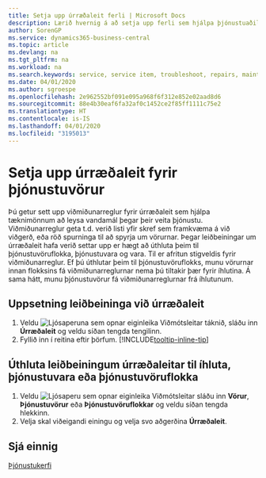 ```yaml
---
title: Setja upp úrræðaleit ferli | Microsoft Docs
description: Lærið hvernig á að setja upp ferli sem hjálpa þjónustuaðilum að koma auga á og leysa úr vandamálum með þjónustuvörum.
author: SorenGP
ms.service: dynamics365-business-central
ms.topic: article
ms.devlang: na
ms.tgt_pltfrm: na
ms.workload: na
ms.search.keywords: service, service item, troubleshoot, repairs, maintenance
ms.date: 04/01/2020
ms.author: sgroespe
ms.openlocfilehash: 2e962552bf091e095a968f6f312e852e02aad8d6
ms.sourcegitcommit: 88e4b30eaf6fa32af0c1452ce2f85ff1111c75e2
ms.translationtype: HT
ms.contentlocale: is-IS
ms.lasthandoff: 04/01/2020
ms.locfileid: "3195013"
---
```

# <a name="setting-up-troubleshooting-for-service-items"></a>Setja upp úrræðaleit fyrir þjónustuvörur
Þú getur sett upp viðmiðunarreglur fyrir úrræðaleit sem hjálpa tæknimönnum að leysa vandamál þegar þeir veita þjónustu. Viðmiðunarreglur geta t.d. verið listi yfir skref sem framkvæma á við viðgerð, eða röð spurninga til að spyrja um vörurnar. Þegar leiðbeiningar um úrræðaleit hafa verið settar upp er hægt að úthluta þeim til þjónustuvöruflokka, þjónustuvara og vara. Til er afritun stigveldis fyrir viðmiðunarreglur. Ef þú úthlutar þeim til þjónustuvöruflokks, munu vörurnar innan flokksins fá viðmiðunarreglurnar nema þú tiltakir þær fyrir íhlutina. Á sama hátt, munu þjónustuvörur fá viðmiðunarreglurnar frá íhlutunum.  

## <a name="to-set-up-troubleshooting-guidelines"></a>Uppsetning leiðbeininga við úrræðaleit
1. Veldu ![Ljósaperuna sem opnar eiginleika Viðmótsleitar](media/ui-search/search_small.png "Segðu mér hvað þú vilt gera") táknið, sláðu inn **Úrræðaleit** og veldu síðan tengda tengilinn.  
2. Fyllið inn í reitina eftir þörfum. [!INCLUDE[tooltip-inline-tip](includes/tooltip-inline-tip_md.md)]  

## <a name="to-assign-troubleshooting-guidelines-to-items-service-items-or-service-item-groups"></a>Úthluta leiðbeiningum úrræðaleitar til íhluta, þjónustuvara eða þjónustuvöruflokka
1. Veldu ![Ljósaperu sem opnar eiginleika Viðmótsleitar](media/ui-search/search_small.png "Segðu mér hvað þú vilt gera") sláðu inn **Vörur**, **Þjónustuvörur** eða **Þjónustuvöruflokkar** og veldu síðan tengda hlekkinn.  
2. Velja skal viðeigandi einingu og velja svo aðgerðina **Úrræðaleit**.  

## <a name="see-also"></a>Sjá einnig
[Þjónustukerfi](service-service.md)
